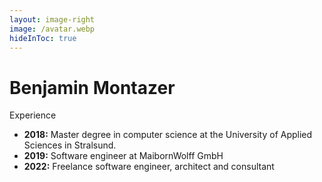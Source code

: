 ```yaml
---
layout: image-right
image: /avatar.webp
hideInToc: true
---
```


# Benjamin Montazer

Experience

- **2018:** Master degree in computer science at the University of Applied Sciences in Stralsund.
- **2019:** Software engineer at MaibornWolff GmbH
- **2022:** Freelance software engineer, architect and consultant

